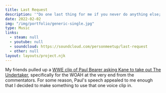 ```yaml
---
title: Last Request
description: '"Do one last thing for me if you never do anything else; DESTROY HIM!!!"'
date: 2022-02-02
img: "/img/portfolio/generic-single.jpg"
type: Music
links:
  - steam: null
  - youtube: null
  - soundcloud: https://soundcloud.com/personmeetup/last-request
  - other: null
layout: layouts/project.njk
---
```


My friends pulled up a [WWE clip of Paul Bearer asking Kane to take out The Undertaker](https://www.youtube.com/watch?v=yJKwZqOQaYI), specifically for the WOAH at the very end from the commentators. For some reason, Paul's speech appealed to me enough that I decided to make something to use that one voice clip in.
